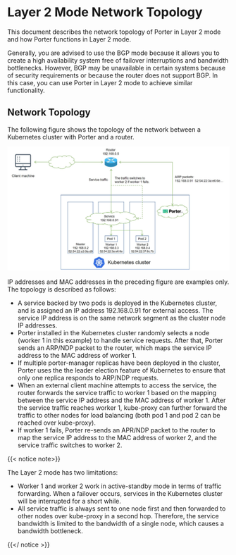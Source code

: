 # Layer 2 Mode Network Topology

This document describes the network topology of Porter in Layer 2 mode and how Porter functions in Layer 2 mode.

Generally, you are advised to use the BGP mode because it allows you to create a high availability system free of failover interruptions and bandwidth bottlenecks. However, BGP may be unavailable in certain systems because of security requirements or because the router does not support BGP. In this case, you can use Porter in Layer 2 mode to achieve similar functionality.

## Network Topology

The following figure shows the topology of the network between a Kubernetes cluster with Porter and a router.

![porter-layer-2-topology](./img/use-porter-in-layer-2-mode/porter-layer-2-topology.jpg)

IP addresses and MAC addresses in the preceding figure are examples only. The topology is described as follows:

* A service backed by two pods is deployed in the Kubernetes cluster, and is assigned an IP address 192.168.0.91 for external access. The service IP address is on the same network segment as the cluster node IP addresses.
* Porter installed in the Kubernetes cluster randomly selects a node (worker 1 in this example) to handle service requests. After that, Porter sends an ARP/NDP packet to the router, which maps the service IP address to the MAC address of worker 1.
* If multiple porter-manager replicas have been deployed in the cluster, Porter uses the the leader election feature of Kubernetes to ensure that only one replica responds to ARP/NDP requests. 
* When an external client machine attempts to access the service, the router forwards the service traffic to worker 1 based on the mapping between the service IP address and the MAC address of worker 1. After the service traffic reaches worker 1, kube-proxy can further forward the traffic to other nodes for load balancing (both pod 1 and pod 2 can be reached over kube-proxy).
* If worker 1 fails, Porter re-sends an APR/NDP packet to the router to map the service IP address to the MAC address of worker 2, and the service traffic switches to worker 2.

{{< notice note>}}

The Layer 2 mode has two limitations:

* Worker 1 and worker 2 work in active-standby mode in terms of traffic forwarding. When a failover occurs, services in the Kubernetes cluster will be interrupted for a short while.
* All service traffic is always sent to one node first and then forwarded to other nodes over kube-proxy in a second hop. Therefore, the service bandwidth is limited to the bandwidth of a single node, which causes a bandwidth bottleneck.

{{</ notice >}}
